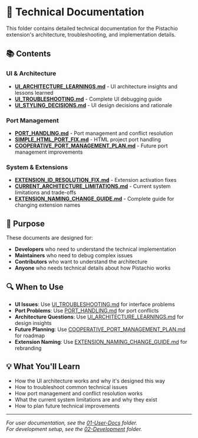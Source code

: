 # 🔧 Technical Documentation

This folder contains detailed technical documentation for the Pistachio extension's architecture, troubleshooting, and implementation details.

## 📚 Contents

### **UI & Architecture**
- **[UI_ARCHITECTURE_LEARNINGS.md](./UI_ARCHITECTURE_LEARNINGS.md)** - UI architecture insights and lessons learned
- **[UI_TROUBLESHOOTING.md](./UI_TROUBLESHOOTING.md)** - Complete UI debugging guide
- **[UI_STYLING_DECISIONS.md](./UI_STYLING_DECISIONS.md)** - UI design decisions and rationale

### **Port Management**
- **[PORT_HANDLING.md](./PORT_HANDLING.md)** - Port management and conflict resolution
- **[SIMPLE_HTML_PORT_FIX.md](./SIMPLE_HTML_PORT_FIX.md)** - HTML project port handling
- **[COOPERATIVE_PORT_MANAGEMENT_PLAN.md](./COOPERATIVE_PORT_MANAGEMENT_PLAN.md)** - Future port management improvements

### **System & Extensions**
- **[EXTENSION_ID_RESOLUTION_FIX.md](./EXTENSION_ID_RESOLUTION_FIX.md)** - Extension activation fixes
- **[CURRENT_ARCHITECTURE_LIMITATIONS.md](./CURRENT_ARCHITECTURE_LIMITATIONS.md)** - Current system limitations and trade-offs
- **[EXTENSION_NAMING_CHANGE_GUIDE.md](./EXTENSION_NAMING_CHANGE_GUIDE.md)** - Complete guide for changing extension names

## 🎯 Purpose

These documents are designed for:
- **Developers** who need to understand the technical implementation
- **Maintainers** who need to debug complex issues
- **Contributors** who want to understand the architecture
- **Anyone** who needs technical details about how Pistachio works

## 🔍 When to Use

- **UI Issues**: Use [UI_TROUBLESHOOTING.md](./UI_TROUBLESHOOTING.md) for interface problems
- **Port Problems**: Use [PORT_HANDLING.md](./PORT_HANDLING.md) for port conflicts
- **Architecture Questions**: Use [UI_ARCHITECTURE_LEARNINGS.md](./UI_ARCHITECTURE_LEARNINGS.md) for design insights
- **Future Planning**: Use [COOPERATIVE_PORT_MANAGEMENT_PLAN.md](./COOPERATIVE_PORT_MANAGEMENT_PLAN.md) for roadmap
- **Extension Naming**: Use [EXTENSION_NAMING_CHANGE_GUIDE.md](./EXTENSION_NAMING_CHANGE_GUIDE.md) for rebranding

## 💡 What You'll Learn

- How the UI architecture works and why it's designed this way
- How to troubleshoot common technical issues
- How port management and conflict resolution works
- What the current system limitations are and why they exist
- How to plan future technical improvements

---

*For user documentation, see the [01-User-Docs](../01-User-Docs/) folder.*  
*For development setup, see the [02-Development](../02-Development/) folder.*
